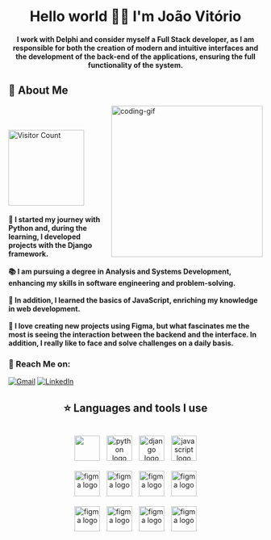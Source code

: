</h1>
<h1 align="center">Hello world 👋🏻 I'm João Vitório</h1>

<h4 align="Center">I work with Delphi and consider myself a Full Stack developer, as I am responsible for both the creation of modern and intuitive interfaces and the development of the back-end of the applications, ensuring the full functionality of the system.</h4>

 <h2>💫 About Me</h2>
<img align="right" alt="coding-gif" width="300" height="300" src="https://github.com/TheJoaoVitorio/TheJoaoVitorio/blob/main/e6294964e26db35f05e41e25e689b19d.gif">
<br/>
<br/>
<p align="left"> <a href="https://visitcount.itsvg.in"><img width="150px" src="https://visitcount.itsvg.in/api?id=TheJoaoVitorio&icon=2&color=6" alt="Visitor Count" /></a> </p>

<h4> 🌱 I started my journey with Python and, during the learning, I developed projects with the Django framework.</br></br> 
 📚 I am pursuing a degree in Analysis and Systems Development, enhancing my skills in software engineering and problem-solving.</br></br>
 🔭 In addition, I learned the basics of JavaScript, enriching my knowledge in web development.</br></br>
 💬 I love creating new projects using Figma, but what fascinates me the most is seeing the interaction between the backend and the interface. In addition, I really like to face and solve challenges on a daily basis.</br>
  </h4> <div align="left"> 
  <h3>🌟 Reach Me on:</h3>

  

  <a href="mailto:joaovtr999x@gmail.com"><img src="https://img.shields.io/badge/Gmail-333333?style=for-the-badge&logo=gmail&logoColor=red" alt="Gmail" /></a> 
  <a href="https://www.linkedin.com/in/jo%C3%A3o-vit%C3%B3rio/" target="_blank"><img src="https://img.shields.io/badge/LinkedIn-0077B5?style=for-the-badge&logo=linkedin&logoColor=white" alt="LinkedIn" /></a> 
  
  
</div></h4>

</div>

<h2 align="center">⭐ Languages and tools I use </h2>

<br/>
<div align="center">
    <img src="https://cdn-icons-png.flaticon.com/512/5968/5968252.png" width="50" height="50" /> 
    <img width="6" ></img>
    <img src="https://skillicons.dev/icons?i=py" width="50" height="50" alt="python logo"  />
    <img width="6" ></img>
    <img src="https://skillicons.dev/icons?i=django" width="50" height="50" alt="django logo"  />
    <img width="6" ></img>
    <img src="https://skillicons.dev/icons?i=js" width="50" height="50" alt="javascript logo"  />
    </br>
    </br>
    <img src="https://skillicons.dev/icons?i=figma" width="50" height="50" alt="figma logo"  />
    <img width="6" ></img>
    <img src="https://skillicons.dev/icons?i=notion" width="50" height="50" alt="figma logo"  />
    <img width="6" ></img>
    <img src="https://skillicons.dev/icons?i=discord" width="50" height="50" alt="figma logo"  />
    <img width="6" ></img>
    <img src="https://skillicons.dev/icons?i=vscode" width="50" height="50" alt="figma logo"  />
    </br>
    </br>
    <img src="https://skillicons.dev/icons?i=sqlite" width="50" height="50" alt="figma logo"  />
    <img width="6" ></img>
    <img src="https://skillicons.dev/icons?i=postgresql" width="50" height="50" alt="figma logo"  />
    <img width="6" ></img>
    <img src="https://skillicons.dev/icons?i=postman" width="50" height="50" alt="figma logo"  />
    <img width="6" ></img>
    <img src="https://skillicons.dev/icons?i=git" width="50" height="50" alt="figma logo"  />
</div>

<br/>

